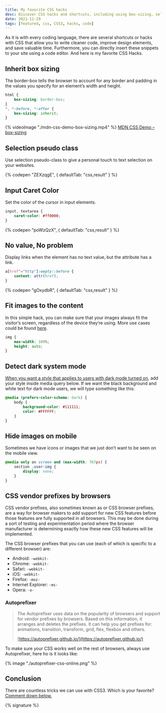 ```yaml
---
title: My favorite CSS hacks
desc: Discover CSS hacks and shortcuts, including using box-sizing, selection pseudo-class, caret color for input elements, displaying links when an element has no text value, fitting images to content, detecting dark system mode, hiding images on mobile, using CSS vendor prefixes for different browsers, and utilizing Autoprefixer. Learn these tips and improve your CSS coding skills.
date: 2021-11-29
tags: [featured, css, CSS3, hacks, code]
---
```


As it is with every coding language, there are several shortcuts or hacks with CSS that allow you to write cleaner code, improve design elements, and save valuable time. Furthermore, you can directly insert these snippets to your site using a code editor. And here is my favorite CSS Hacks.

## Inherit box sizing

The border-box tells the browser to account for any border and padding in the values you specify for an element’s width and height.

```css
html {
	box-sizing: border-box;
}
*, *:before, *:after {
	box-sizing: inherit;
}
```

{% videoImage "./mdn-css-demo-box-sizing.mp4" %}
<a href="https://developer.mozilla.org/en-US/docs/Web/CSS/box-sizing" target="_blank" rel="noreferrer noopener nofollow">MDN CSS Demo – box-sizing</a>

## Selection pseudo class

Use selection pseudo-class to give a personal touch to text selection on your websites.

{% codepen "ZEXzqgE", { defaultTab: "css,result" } %}

## Input Caret Color

Set the color of the cursor in input elements.

```css
input, textarea {
	caret-color: #ff0000;
}
```

{% codepen "poWzQzX", { defaultTab: "css,result" }  %}

## No value, No problem

Display links when the element has no text value, but the attribute has a link.

```css
a[href^="http"]:empty::before {
    content: attr(href);
}
```

{% codepen "gOxydbR", { defaultTab: "css,result" }  %}

## Fit images to the content

In this simple hack, you can make sure that your images always fit the visitor’s screen, regardless of the device they’re using. More use cases could be found [here](/blog/mobile-friendly-responsive-images-with-css/).

```css
img {
    max-width: 100%;
    height: auto;
}
```

## Detect dark system mode

[When you want a style that applies to users with dark mode turned on](/blog/detect-dark-or-light-system-mode/), add your style inside media query below. If we want the black background and white text for dark mode users, we will type something like this:

```css
@media (prefers-color-scheme: dark) {
    body {
        background-color: #111111;
        color: #FFFFFF;
    }
}
```

## Hide images on mobile

Sometimes we have icons or images that we just don’t want to be seen on the mobile view.

```css
@media only on screen and (max-width: 767px) {
	section .user-img {
		display: none;
	}
}
```

## CSS vendor prefixes by browsers

CSS vendor prefixes, also sometimes known as or CSS browser prefixes, are a way for browser makers to add support for new CSS features before those features are fully supported in all browsers. This may be done during a sort of testing and experimentation period where the browser manufacturer is determining exactly how these new CSS features will be implemented.

The CSS browser prefixes that you can use (each of which is specific to a different browser) are:

- Android: `-webkit-`
- Chrome: `-webkit-`
- Safari: `-webkit-`
- iOS: `-webkit-`
- Firefox: `-moz-`
- Internet Explorer: `-ms-`
- Opera: `-o-`

### Autoprefixer

> The Autoprefixer uses data on the popularity of browsers and support for vendor prefixes by browsers. Based on this information, it arranges and deletes the prefixes. It can help you get prefixes for: animations, transition, transform, grid, flex, flexbox and others.
>
> [https://autoprefixer.github.io/](https://autoprefixer.github.io/)


To make sure your CSS works well on the rest of browsers, always use Autoprefixer, here ho is it looks like:

{% image "./autoprefixer-css-online.png" %}

## Conclusion

There are countless tricks we can use with CSS3. Which is your favorite? [Comment down below.](#comments)

{% signature %}
